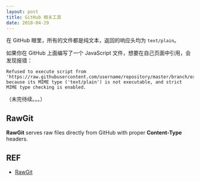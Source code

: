 ```yaml
---
layout: post
title: GitHub 相关工具
date: 2018-04-29
---
```


在 GitHub 眼里，所有的文件都是纯文本，返回的响应头均为 `text/plain`。

如果你在 GitHub 上面编写了一个 JavaScript 文件，想要在自己页面中引用，会发现报错：

```
Refused to execute script from 'https://raw.githubusercontent.com/username/repository/master/branch/example.js' because its MIME type ('text/plain') is not executable, and strict MIME type checking is enabled.
```

（未完待续。。。）

## RawGit

**RawGit** serves raw files directly from GitHub with proper **Content-Type** headers.

## REF

- [RawGit][rawgit]

[rawgit]: https://rawgit.com/